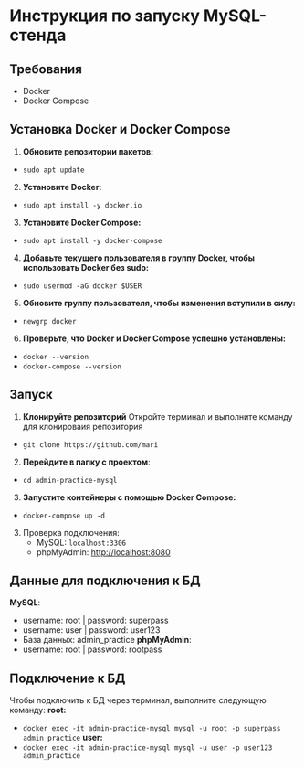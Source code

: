 # Инструкция по запуску MySQL-стенда

## Требования
- Docker
- Docker Compose

## Установка Docker и Docker Compose
1. **Обновите репозитории пакетов:**
- ```sudo apt update```
2. **Установите Docker:**
- ```sudo apt install -y docker.io```
3. **Установите Docker Compose:**
- ```sudo apt install -y docker-compose```
4. **Добавьте текущего пользователя в группу Docker, чтобы использовать Docker без sudo:**
- ```sudo usermod -aG docker $USER```
5. **Обновите группу пользователя, чтобы изменения вступили в силу:**
- ```newgrp docker```
6. **Проверьте, что Docker и Docker Compose успешно установлены:**
- ```docker --version```
- ```docker-compose --version```

## Запуск
1. **Клонируйте репозиторий**
Откройте терминал и выполните команду для клонироваия репозитория
- ```git clone https://github.com/mari```
2. **Перейдите в папку с проектом**: 
- ```cd admin-practice-mysql```
3. **Запустите контейнеры с помощью Docker Compose:**
- ```docker-compose up -d```
3. Проверка подключения:
   - MySQL: `localhost:3306`
   - phpMyAdmin: [http://localhost:8080](http://localhost:8080)

## Данные для подключения к БД
**MySQL**:
   - username: root | password: superpass
   - username: user | password: user123
   - База данных: admin_practice
**phpMyAdmin**:
   - username: root | password: rootpass

## Подключение к БД
Чтобы подключить к БД через терминал, выполните следующую команду:
**root:**
- ```docker exec -it admin-practice-mysql mysql -u root -p superpass admin_practice```
**user:**
- ```docker exec -it admin-practice-mysql mysql -u user -p user123 admin_practice```
